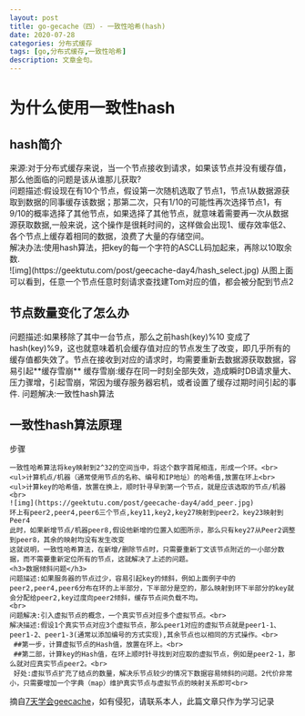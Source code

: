 ```yaml
---
layout: post
title: go-gecache（四）- 一致性哈希(hash)
date: 2020-07-28
categories: 分布式缓存
tags: [go,分布式缓存,一致性哈希]
description: 文章金句。
---
```

<h1>为什么使用一致性hash</h1>

<h2>hash简介</h2>
来源:对于分布式缓存来说，当一个节点接收到请求，如果该节点并没有缓存值，那么他面临的问题是该从谁那儿获取?<br>
问题描述:假设现在有10个节点，假设第一次随机选取了节点1，节点1从数据源获取到数据的同事缓存该数据；那第二次，只有1/10的可能性再次选择节点1，有9/10的概率选择了其他节点，如果选择了其他节点，就意味着需要再一次从数据源获取数据,一般来说，这个操作是很耗时间的，这样做会出现1、缓存效率低2、各个节点上缓存着相同的数据，浪费了大量的存储空间。<br>
解决办法:使用hash算法，把key的每一个字符的ASCLL码加起来，再除以10取余数.<br> 
![img](https://geektutu.com/post/geecache-day4/hash_select.jpg)
从图上面可以看到，任意一个节点任意时刻请求查找建Tom对应的值，都会被分配到节点2
<h2>节点数量变化了怎么办</h2>
问题描述:如果移除了其中一台节点，那么之前hash(key)%10 变成了 hash(key)%9，这也就意味着机会缓存值对应的节点发生了改变，即几乎所有的缓存值都失效了。节点在接收到对应的请求时，均需要重新去数据源获取数据，容易引起**缓存雪崩**
缓存雪崩:缓存在同一时刻全部失效，造成瞬时DB请求量大、压力骤增，引起雪崩，常因为缓存服务器宕机，或者设置了缓存过期时间引起的事件.
问题解决:一致性hash算法
<h2>一致性hash算法原理</h2>
    步骤
 
    一致性哈希算法将key映射到2^32的空间当中，将这个数字首尾相连，形成一个环。<br>
    <ul>计算机点/机器（通常使用节点的名称、编号和IP地址）的哈希值,放置在环上<br>
    <ul>计算key的哈希值，放置在换上，顺时针寻早到第一个节点，就是应该选取的节点/机器<br>
    ![img](https://geektutu.com/post/geecache-day4/add_peer.jpg)
    环上有peer2,peer4,peer6三个节点,key11,key2,key27映射到peer2，key23映射到Peer4
    此时，如果新增节点/机器peer8,假设他新增的位置入如图所示，那么只有key27从Peer2调整到peer8，其余的映射均没有发生改变
    这就说明，一致性哈希算法，在新增/删除节点时，只需要重新丁文该节点附近的一小部分数据，而不需要重新定位所有的节点，这就解决了上述的问题。
    <h3>数据倾斜问题</h3>
    问题描述:如果服务器的节点过少，容易引起key的倾斜，例如上面例子中的peer2,peer4,peer6分布在环的上半部分，下半部分是空的，那么映射到环下半部分的key就会分配给peer2,key过度向peer2倾斜，缓存节点间负载不均。
    <br>
    问题解决:引入虚拟节点的概念，一个真实节点对应多个虚拟节点。<br>
    解决描述:假设1个真实节点对应3个虚拟节点，那么peer1对应的虚拟节点就是peer1-1、peer1-2、peer1-3(通常以添加编号的方式实现),其余节点也以相同的方式操作。<br>
     ##第一步，计算虚拟节点的Hash值，放置在环上。<br>
     ##第二部，计算key的Hash值，在环上顺时针寻找到对应取的虚拟节点，例如是peer2-1，那么就对应真实节点peer2。<br>
     好处:虚拟节点扩充了结点的数量，解决乐节点较少的情况下数据容易倾斜的问题。2代价非常小，只需要增加一个字典（map）维护真实节点与虚拟节点的映射关系即可<br>
摘自[7天学会geecache](https://geektutu.com/post/geecache.html)，如有侵犯，请联系本人，此篇文章只作为学习记录






